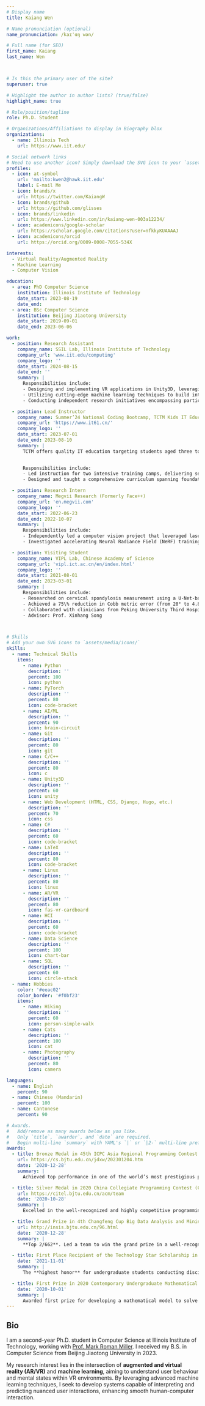 ```yaml
---
# Display name
title: Kaiang Wen

# Name pronunciation (optional)
name_pronunciation: /kaɪˈɑŋ wən/

# Full name (for SEO)
first_name: Kaiang
last_name: Wen



# Is this the primary user of the site?
superuser: true

# Highlight the author in author lists? (true/false)
highlight_name: true

# Role/position/tagline
role: Ph.D. Student

# Organizations/Affiliations to display in Biography blox
organizations:
  - name: Illinois Tech
    url: https://www.iit.edu/

# Social network links
# Need to use another icon? Simply download the SVG icon to your `assets/media/icons/` folder.
profiles:
  - icon: at-symbol
    url: 'mailto:kwen2@hawk.iit.edu'
    label: E-mail Me
  - icon: brands/x
    url: https://twitter.com/KaiangW
  - icon: brands/github
    url: https://github.com/glisses
  - icon: brands/linkedin
    url: https://www.linkedin.com/in/kaiang-wen-003a12234/
  - icon: academicons/google-scholar
    url: https://scholar.google.com/citations?user=nfkkyKUAAAAJ
  - icon: academicons/orcid
    url: https://orcid.org/0009-0008-7055-534X

interests:
  - Virtual Reality/Augmented Reality
  - Machine Learning
  - Computer Vision

education:
  - area: PhD Computer Science
    institution: Illinois Institute of Technology
    date_start: 2023-08-19
    date_end: 
  - area: BSc Computer Science
    institution: Beijing Jiaotong University
    date_start: 2019-09-01
    date_end: 2023-06-06

work:
  - position: Research Assistant
    company_name: SSIL Lab, Illinois Institute of Technology
    company_url: 'www.iit.edu/computing'
    company_logo: ''
    date_start: 2024-08-15
    date_end: ''
    summary: |
      Responsibilities include:
      - Designing and implementing VR applications in Unity3D, leveraging spatial computing and advanced motion planning on Oculus Quest to decode user behavior and cognitive states through motion dynamics.
      - Utilizing cutting-edge machine learning techniques to build intelligent systems that interpret and anticipate subtle cognitive states, advancing seamless human-computer interaction.
      - Conducting independent research initiatives encompassing participant recruitment, structured data collection, deep learning experimentation, and comprehensive result analysis.

  - position: Lead Instructor
    company_name: Summer’24 National Coding Bootcamp, TCTM Kids IT Education
    company_url: 'https://www.it61.cn/'
    company_logo: ''
    date_start: 2023-07-01
    date_end: 2023-08-10
    summary: |
      TCTM offers quality IT education targeting students aged three to eighteen through a hybrid platform combining live instruction, classroom tutoring, and online learning. The company was founded in 2002, formerly known as Tarena International, Inc.
  

      Responsibilities include:
      - Led instruction for two intensive training camps, delivering seven classes to 210+ students aged 9 to 18, featuring an engaging, clear, and accessible teaching style.
      - Designed and taught a comprehensive curriculum spanning foundational C++ syntax to advanced algorithms and data structures, integrating cutting-edge computer technologies to inspire young students and cultivate their problem-solving skills.

  - position: Research Intern
    company_name: Megvii Research (Formerly Face++)
    company_url: 'en.megvii.com'
    company_logo: ''
    date_start: 2022-06-23
    date_end: 2022-10-07
    summary: |
      Responsibilities include:
      - Independently led a computer vision project that leveraged laser-illuminated wrist videos to estimate heart rate, integrating traditional digital image processing techniques with deep learning models to improve the accuracy of physiological measurements.
      - Investigated accelerating Neural Radiance Field (NeRF) training using PyTorch, improving computational efficiency in 3D scene reconstruction.

  - position: Visiting Student
    company_name: VIPL Lab, Chinese Academy of Science
    company_url: 'vipl.ict.ac.cn/en/index.html'
    company_logo: ''
    date_start: 2021-08-01
    date_end: 2023-03-01
    summary: |
      Responsibilities include:
      - Researched on cervical spondylosis measurement using a U-Net-based model in PyTorch for segmentation and MMPose for pose estimation. 
      - Achieved a 75\% reduction in Cobb metric error (from 20° to 4.88°) through advanced image processing and model optimization, demonstrating expertise in computer vision and machine learning. 
      - Collaborated with clinicians from Peking University Third Hospital to ensure accurate data labeling and validation.
      - Advisor: Prof. Xinhang Song



# Skills
# Add your own SVG icons to `assets/media/icons/`
skills:
  - name: Technical Skills
    items:
      - name: Python
        description: ''
        percent: 100
        icon: python
      - name: PyTorch
        description: ''
        percent: 80
        icon: code-bracket
      - name: AI/ML
        description: ''
        percent: 90
        icon: brain-circuit
      - name: Git
        description: ''
        percent: 80
        icon: git
      - name: C/C++
        description: ''
        percent: 80
        icon: c
      - name: Unity3D
        description: ''
        percent: 60
        icon: unity
      - name: Web Development (HTML, CSS, Django, Hugo, etc.)
        description: ''
        percent: 70
        icon: css
      - name: C#
        description: ''
        percent: 60
        icon: code-bracket
      - name: LaTeX
        description: ''
        percent: 80
        icon: code-bracket
      - name: Linux
        description: ''
        percent: 80
        icon: linux
      - name: AR/VR
        description: ''
        percent: 80
        icon: fas-vr-cardboard
      - name: HCI
        description: ''
        percent: 60
        icon: code-bracket
      - name: Data Science
        description: ''
        percent: 100
        icon: chart-bar
      - name: SQL
        description: ''
        percent: 60
        icon: circle-stack
  - name: Hobbies
    color: '#eeac02'
    color_border: '#f0bf23'
    items:
      - name: Hiking
        description: ''
        percent: 60
        icon: person-simple-walk
      - name: Cats
        description: ''
        percent: 100
        icon: cat
      - name: Photography
        description: ''
        percent: 80
        icon: camera

languages:
  - name: English
    percent: 90
  - name: Chinese (Mandarin)
    percent: 100
  - name: Cantonese
    percent: 90

# Awards.
#   Add/remove as many awards below as you like.
#   Only `title`, `awarder`, and `date` are required.
#   Begin multi-line `summary` with YAML's `|` or `|2-` multi-line prefix and indent 2 spaces below.
awards:
  - title: Bronze Medal in 45th ICPC Asia Regional Programming Contest Jinan Site
    url: https://cs.bjtu.edu.cn/jdxw/202301204.htm
    date: '2020-12-28'
    summary: |
      Achieved top performance in one of the world’s most prestigious programming competitions, showcasing problem-solving, algorithmic thinking, and teamwork under time constraints.

  - title: Silver Medal in 2020 China Collegiate Programming Contest (CCPC) Mianyang Site
    url: https://citel.bjtu.edu.cn/acm/team
    date: '2020-10-28'
    summary: |
      Excelled in the well-recognized and highly competitive programming contest requiring teamwork and innovation, demonstrating exceptional algorithmic problem-solving skills.

  - title: Grand Prize in 4th Changfeng Cup Big Data Analysis and Mining Competition
    url: http://insis.bjtu.edu.cn/96.html
    date: '2020-12-28'
    summary: |
      **Top 2/662**. Led a team to win the grand prize in a well-recognized national competition focused on big data analysis and mining. Demonstrated exceptional skills in data analytics, machine learning, and problem-solving by developing an innovative solution to a complex real-life problem. Recognized for outstanding technical proficiency and effective teamwork.

  - title: First Place Recipient of the Technology Star Scholarship in School of Computer and Information Technology, BJTU
    date: '2021-11-01'
    summary: |
      The **highest honor** for undergraduate students conducting disciplinary competitions and research innovations.

  - title: First Prize in 2020 Contemporary Undergraduate Mathematical Contest in Modeling, Beijing
    date: '2020-10-01'
    summary: |
      Awarded first prize for developing a mathematical model to solve a real-world problem in a competitive, time-constrained environment. Demonstrated mathematical modeling skills, creative problem-solving, and teamwork.
---
```

## Bio

I am a second-year Ph.D. student in Computer Science at Illinois Institute of Technology, working with [Prof. Mark Roman Miller](https://markromanmiller.com/). I received my B.S. in Computer Science from Beijing Jiaotong University in 2023.

My research interest lies in the intersection of **augmented and virtual reality (AR/VR)** and **machine learning**, aiming to understand user behaviour and mental states within VR environments. By leveraging advanced machine learning techniques, I seek to develop systems capable of interpreting and predicting nuanced user interactions, enhancing smooth human-computer interaction.
